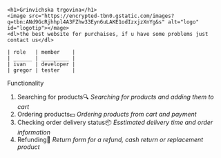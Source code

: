 ```Code
<h1>Grinvichska trgovina</h1>
<image src="https://encrypted-tbn0.gstatic.com/images?q=tbn:ANd9GcRjhhpl4A3FZhw33Eyn6uLAKE1odIzxjzXnYg&s" alt="logo" id="logotip"></mage>
<dl>the best website for purchaises, if u have some problems just contact us</dl>
```

```Code
| role   | member    |
| ______ | _________ |
| ivan   | developer |
| gregor | tester    |
```
Functionality 

1. Searching for products🔍  _Searching for products and adding them to cart_
2. Ordering products💵 _Ordering products from cart and payment_
3. Checking order delivery status📦 _Esstimated delivery time and order information_
4. Refunding📄 _Return form for a refund, cash return or replacement product_
